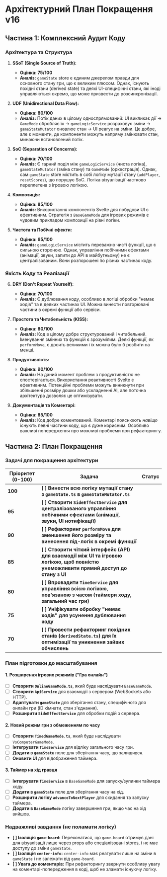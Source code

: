 # Архітектурний План Покращення v16

## Частина 1: Комплексний Аудит Коду

### Архітектура та Структура

1.  **SSoT (Single Source of Truth):**
    *   **Оцінка: 75/100**
    *   **Аналіз:** `gameState` store є єдиним джерелом правди для основного стану гри, що є великим плюсом. Однак, існують похідні стани (derived state) та деякі UI-специфічні стани, які іноді управляються окремо, що може призвести до розсинхронізації.

2.  **UDF (Unidirectional Data Flow):**
    *   **Оцінка: 80/100**
    *   **Аналіз:** Потік даних в цілому односпрямований: UI викликає дії -> `GameMode` обробляє їх -> `gameLogicService` розраховує зміни -> `gameStateMutator` оновлює стан -> UI реагує на зміни. Це добре, але є моменти, де компоненти можуть напряму змінювати стан, минаючи встановлений потік.

3.  **SoC (Separation of Concerns):**
    *   **Оцінка: 70/100**
    *   **Аналіз:** Є гарний поділ між `gameLogicService` (чиста логіка), `gameStateMutator` (зміна стану) та `GameMode` (оркестрація). Однак, сам `gameState` store містить в собі логіку мутації стану (`addPlayer`, `resetScores`), що порушує SoC. Логіка візуалізації частково переплетена з ігровою логікою.

4.  **Композиція:**
    *   **Оцінка: 85/100**
    *   **Аналіз:** Використання компонентів Svelte для побудови UI є ефективним. Стратегія з `BaseGameMode` для ігрових режимів є чудовим прикладом композиції на рівні логіки.

5.  **Чистота та Побічні ефекти:**
    *   **Оцінка: 65/100**
    *   **Аналіз:** `gameLogicService` містить переважно чисті функції, що є сильною стороною. Однак, управління побічними ефектами (анімації, звуки, запити до API в майбутньому) не є централізованим. Вони розпорошені по різних частинах коду.

### Якість Коду та Реалізації

6.  **DRY (Don't Repeat Yourself):**
    *   **Оцінка: 70/100**
    *   **Аналіз:** Є дублювання коду, особливо в логіці обробки "немає ходів" та в деяких частинах UI. Можна винести повторювані частини в окремі функції або сервіси.

7.  **Простота та Читабельність (KISS):**
    *   **Оцінка: 80/100**
    *   **Аналіз:** Код в цілому добре структурований і читабельний. Іменування змінних та функцій є зрозумілим. Деякі функції, як `performMove`, є досить великими і їх можна було б розбити на менші.

8.  **Продуктивність:**
    *   **Оцінка: 90/100**
    *   **Аналіз:** На даний момент проблем з продуктивністю не спостерігається. Використання реактивності Svelte є ефективним. Потенційні проблеми можуть виникнути при збільшенні розміру дошки або ускладненні AI, але поточна архітектура дозволяє це оптимізувати.

9.  **Документація та Коментарі:**
    *   **Оцінка: 85/100**
    *   **Аналіз:** Код добре коментований. Коментарі пояснюють *навіщо* існують певні частини коду, що є дуже корисним. Особливо важливі попередження про можливі проблеми при рефакторингу.

## Частина 2: План Покращення

### Задачі для покращення архітектури

| Пріоритет (0-100) | Задача                                                                                                                              | Статус |
| ----------------- | ----------------------------------------------------------------------------------------------------------------------------------- | ------ |
| **100**           | **[ ] Винести всю логіку мутації стану з `gameState.ts` в `gameStateMutator.ts`**                                                   |        |
| **95**            | **[ ] Створити `SideEffectService` для централізованого управління побічними ефектами (анімації, звуки, UI нотифікації)**           |        |
| **90**            | **[ ] Рефакторинг `performMove` для зменшення його розміру та винесення під-логік в окремі функції**                                 |        |
| **85**            | **[ ] Створити чіткий інтерфейс (API) для взаємодії між UI та ігровою логікою, щоб повністю унеможливити прямий доступ до стану з UI** |        |
| **80**            | **[ ] Впровадити `TimeService` для управління всією логікою, пов'язаною з часом (таймери ходу, загальний час гри)**                    |        |
| **75**            | **[ ] Уніфікувати обробку "немає ходів" для усунення дублювання коду**                                                                |        |
| **70**            | **[ ] Провести рефакторинг похідних станів (`derivedState.ts`) для їх оптимізації та уникнення зайвих обчислень**                     |        |

### План підготовки до масштабування

#### 1. Розширення ігрових режимів ("Гра онлайн")

-   [ ] **Створити `OnlineGameMode.ts`**, який буде наслідувати `BaseGameMode`.
-   [ ] **Створити `ApiService`** для взаємодії з сервером (WebSockets або HTTP).
-   [ ] **Адаптувати `gameState`** для зберігання стану, специфічного для онлайн гри (ID кімнати, стан з'єднання).
-   [ ] **Розширити `SideEffectService`** для обробки подій з сервера.

#### 2. Новий режим гри з обмеженням по часу

-   [ ] **Створити `TimedGameMode.ts`**, який буде наслідувати `VsComputerGameMode`.
-   [ ] **Інтегрувати `TimeService`** для відліку загального часу гри.
-   [ ] **Додати в `gameState`** поле для зберігання часу, що залишився.
-   [ ] **Оновити UI** для відображення таймера.

#### 3. Таймер на хід гравця

-   [ ] **Інтегрувати `TimeService`** в `BaseGameMode` для запуску/зупинки таймера ходу.
-   [ ] **Додати в `gameState`** поле для зберігання часу на хід.
-   [ ] **Розширити логіку `advanceToNextPlayer`** для скидання та запуску таймера.
-   [ ] **Додати в `BaseGameMode`** логіку завершення гри, якщо час на хід вийшов.

### Надважливі завдання (не поламати логіку)

-   **[ ] Ізоляція `game-board`:** Переконатися, що `game-board` отримує дані для візуалізації лише через props або спеціалізовані stores, і не має доступу до зміни `gameState`.
-   **[ ] Ізоляція `center-info`:** `center-info` має реагувати лише на зміни в `gameState` і не залежати від `game-board`.
-   **[ ] Увага до коментарів:** При рефакторингу звернути особливу увагу на коментарі-попередження в коді, щоб не зламати існуючу логіку.